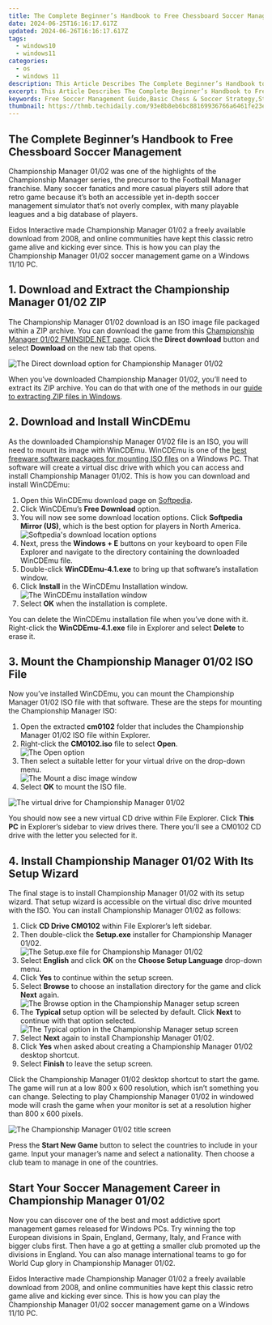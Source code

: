 ```yaml
---
title: The Complete Beginner’s Handbook to Free Chessboard Soccer Management
date: 2024-06-25T16:16:17.617Z
updated: 2024-06-26T16:16:17.617Z
tags:
  - windows10
  - windows11
categories:
  - os
  - windows 11
description: This Article Describes The Complete Beginner’s Handbook to Free Chessboard Soccer Management
excerpt: This Article Describes The Complete Beginner’s Handbook to Free Chessboard Soccer Management
keywords: Free Soccer Management Guide,Basic Chess & Soccer Strategy,Start Soccer Gameplay Tips,Free Chess Soccer Coaching,Beginner's Soccer Board Game,Simple Soccer Gaming Techniques,Learning Soccer with Chessboard
thumbnail: https://thmb.techidaily.com/93e8b8eb6bc88169936766a6461fe23e663eb59793bd9736b13ed221555fa6ea.jpg
---
```


## The Complete Beginner’s Handbook to Free Chessboard Soccer Management

 Championship Manager 01/02 was one of the highlights of the Championship Manager series, the precursor to the Football Manager franchise. Many soccer fanatics and more casual players still adore that retro game because it’s both an accessible yet in-depth soccer management simulator that’s not overly complex, with many playable leagues and a big database of players.

 Eidos Interactive made Championship Manager 01/02 a freely available download from 2008, and online communities have kept this classic retro game alive and kicking ever since. This is how you can play the Championship Manager 01/02 soccer management game on a Windows 11/10 PC.

## 1\. Download and Extract the Championship Manager 01/02 ZIP

 The Championship Manager 01/02 download is an ISO image file packaged within a ZIP archive. You can download the game from this [Championship Manager 01/02 FMINSIDE.NET page](https://fminside.net/downloads/full-game/170-championship-manager-0102). Click the **Direct download** button and select **Download** on the new tab that opens.

![The Direct download option for Championship Manager 01/02](https://static1.makeuseofimages.com/wordpress/wp-content/uploads/2023/07/direct-download-option.jpg)

 When you’ve downloaded Championship Manager 01/02, you’ll need to extract its ZIP archive. You can do that with one of the methods in our [guide to extracting ZIP files in Windows](https://www.makeuseof.com/how-to-extract-zip-files-windows-11/).

## 2\. Download and Install WinCDEmu

 As the downloaded Championship Manager 01/02 file is an ISO, you will need to mount its image with WinCDEmu. WinCDEmu is one of the [best freeware software packages for mounting ISO files](https://www.makeuseof.com/tag/3-free-alternatives-daemon-tools-mounting-image-files/) on a Windows PC. That software will create a virtual disc drive with which you can access and install Championship Manager 01/02\. This is how you can download and install WinCDEmu:

1. Open this WinCDEmu download page on [Softpedia](https://www.softpedia.com/get/CD-DVD-Tools/Virtual-CD-DVD-Rom/WinCDEmu.shtml).
2. Click WinCDEmu’s **Free Download** option.
3. You will now see some download location options. Click **Softpedia Mirror (US)**, which is the best option for players in North America.  
![Softpedia's download location options](https://static1.makeuseofimages.com/wordpress/wp-content/uploads/2023/07/download-location-options.jpg)
4. Next, press the **Windows + E** buttons on your keyboard to open File Explorer and navigate to the directory containing the downloaded WinCDEmu file.
5. Double-click **WinCDEmu-4.1.exe** to bring up that software’s installation window.
6. Click **Install** in the WinCDEmu Installation window.  
![The WinCDEmu installation window](https://static1.makeuseofimages.com/wordpress/wp-content/uploads/2023/07/wincdemu-install-window.jpg)
7. Select **OK** when the installation is complete.

 You can delete the WinCDEmu installation file when you’ve done with it. Right-click the **WinCDEmu-4.1.exe** file in Explorer and select **Delete** to erase it.

## 3\. Mount the Championship Manager 01/02 ISO File

 Now you’ve installed WinCDEmu, you can mount the Championship Manager 01/02 ISO file with that software. These are the steps for mounting the Championship Manager ISO:

1. Open the extracted **cm0102** folder that includes the Championship Manager 01/02 ISO file within Explorer.
2. Right-click the **CM0102.iso** file to select **Open**.  
![The Open option](https://static1.makeuseofimages.com/wordpress/wp-content/uploads/2023/07/the-open-option.jpg)
3. Then select a suitable letter for your virtual drive on the drop-down menu.  
![The Mount a disc image window](https://static1.makeuseofimages.com/wordpress/wp-content/uploads/2023/07/mount-a-disc-image-window.jpg)
4. Select **OK** to mount the ISO file.

![The virtual drive for Championship Manager 01/02](https://static1.makeuseofimages.com/wordpress/wp-content/uploads/2023/07/the-virtual-cd-drive.jpg)

 You should now see a new virtual CD drive within File Explorer. Click **This PC** in Explorer’s sidebar to view drives there. There you’ll see a CM0102 CD drive with the letter you selected for it.

## 4\. Install Championship Manager 01/02 With Its Setup Wizard

 The final stage is to install Championship Manager 01/02 with its setup wizard. That setup wizard is accessible on the virtual disc drive mounted with the ISO. You can install Championship Manager 01/02 as follows:

1. Click **CD Drive CM0102** within File Explorer’s left sidebar.
2. Then double-click the **Setup.exe** installer for Championship Manager 01/02.  
![The Setup.exe file for Championship Manager 01/02](https://static1.makeuseofimages.com/wordpress/wp-content/uploads/2023/07/the-setup-exe-file.jpg)
3. Select **English** and click **OK** on the **Choose Setup Language** drop-down menu.
4. Click **Yes** to continue within the setup screen.
5. Select **Browse** to choose an installation directory for the game and click **Next** again.  
![The Browse option in the Championship Manager setup screen](https://static1.makeuseofimages.com/wordpress/wp-content/uploads/2023/07/the-browse-option.jpg)
6. The **Typical** setup option will be selected by default. Click **Next** to continue with that option selected.  
![The Typical option in the Championship Manager setup screen](https://static1.makeuseofimages.com/wordpress/wp-content/uploads/2023/07/the-typical-option.jpg)
7. Select **Next** again to install Championship Manager 01/02\.
8. Click **Yes** when asked about creating a Championship Manager 01/02 desktop shortcut.
9. Select **Finish** to leave the setup screen.

 Click the Championship Manager 01/02 desktop shortcut to start the game. The game will run at a low 800 x 600 resolution, which isn’t something you can change. Selecting to play Championship Manager 01/02 in windowed mode will crash the game when your monitor is set at a resolution higher than 800 x 600 pixels.

![The Championship Manager 01/02 title screen](https://static1.makeuseofimages.com/wordpress/wp-content/uploads/2023/07/championship-manager-game.jpg)

 Press the **Start New Game** button to select the countries to include in your game. Input your manager’s name and select a nationality. Then choose a club team to manage in one of the countries.

## Start Your Soccer Management Career in Championship Manager 01/02

 Now you can discover one of the best and most addictive sport management games released for Windows PCs. Try winning the top European divisions in Spain, England, Germany, Italy, and France with bigger clubs first. Then have a go at getting a smaller club promoted up the divisions in England. You can also manage international teams to go for World Cup glory in Championship Manager 01/02\.

 Eidos Interactive made Championship Manager 01/02 a freely available download from 2008, and online communities have kept this classic retro game alive and kicking ever since. This is how you can play the Championship Manager 01/02 soccer management game on a Windows 11/10 PC.



<ins class="adsbygoogle"
      style="display:block"
      data-ad-client="ca-pub-7571918770474297"
      data-ad-slot="8358498916"
      data-ad-format="auto"
      data-full-width-responsive="true"></ins>